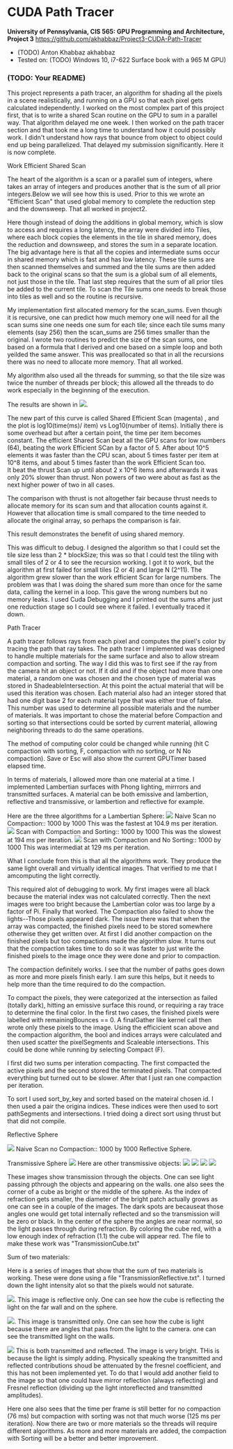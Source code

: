 CUDA Path Tracer
================

**University of Pennsylvania, CIS 565: GPU Programming and Architecture, Project 3**
https://github.com/akhabbaz/Project3-CUDA-Path-Tracer
* (TODO) Anton Khabbaz akhabbaz
* Tested on: (TODO) Windows 10, i7-622 Surface book with a 965 M GPU)

### (TODO: Your README)
This project represents a path tracer, an algorithm for shading all the pixels in a scene realistically, and running on a GPU so that each pixel gets calculated independently.  I worked on the most complex part of this project first, that is to write a shared Scan routine on the GPU to sum in a parallel way.  That algorithm delayed me one week.  I then worked on the path tracer section and that took me a long time to understand how it could possibly work.  I didn't understand how rays that bounce from object to object could end up being parallelized.
That delayed my submission significantly. Here it is now complete.

Work Efficient Shared Scan

The heart of the algorithm is a scan or a parallel sum of integers, where takes an array of integers and produces another that is the sum of all prior integers.Below we will see how this is used.  Prior to this we wrote an "Efficient Scan" that used global memory to complete the reduction step and the downsweep.  That all worked in project2.  

Here though instead of doing the additions in global memory, which is slow to access and requires a long latency, the array were divided into Tiles, where each block copies the elements in the tile in shared memory, does the reduction and downsweep, and stores the sum in a separate location. The big advantage here 
is that all the copies and intermediate sums occur in shared memory which is fast and has low latency.  These tile sums are then scanned themselves and summed and the tile sums are then added back to the original scans so that the sum is a global sum of all elements, not just those in the tile.  That last step requires that the sum of all prior tiles be added to the current tile.  To scan the Tile sums one needs to break those into tiles as well and so the routine is recursive. 

My implementation first allocated memory for the scan_sums.  Even though it is recursive, one can predict how much memory one will need for all the scan sums sine one needs one sum for each tile; since each tile sums many elements (say 256) then the scan_sums are 256 times smaller than the original.  I wrote two routines to predict the size of the scan sums, one based on a formula that I derived and one based on a simple loop and both yeilded the same answer.  This was preallocated so that in all the recursions there was no need to allocate more memory. That all worked. 

My algorithm also used all the threads for summing, so that the tile size was twice the number of threads per block; this allowed all the threads to do work especially in the beginning of the execution.

The results are shown in 
![](img/StreamCompactionShared.png).

The new part of this curve is called Shared Efficient Scan (magenta) , and the plot is log10(time(ms)/ item) vs Log10(number of items). 
Initially there is some overhead but after a certain point, the time per item becomes constant.  The efficient Shared Scan beat all the GPU scans
for low numbers (64), beating the work Efficient SCan by a factor of 5. After about 10^5 elements it was faster than the CPU scan, about 5 times faster
per item at 10^8 items, and about 5 times faster than the work Efficient Scan too.  
It beat the thrust Scan up until about 2 x 10^6 items and afterwards it was only 20% slower than thrust. Non powers of two were about as fast as the next higher power of two in all cases.

The comparison with thrust is not altogether fair because thrust needs to allocate memory for its scan sum and that allocation counts against it. However that allocation time is small compared to the time needed to allocate the original array, so perhaps the comparison is fair.

This result demonstrates the benefit of using shared memory.

This was difficult to debug.  I designed the algorithm so that I could set the tile size less than 2 * blockSize; this was so that I could test the tiling with small tiles of 2 or 4 to see the recursion working.  I got it to work, but the algorithm at first failed for small tiles (2  or 4) and large N (2^11).  The algorithm grew slower than the work efficient Scan for large numbers.  The problem was that I was doing the shared sum more than once for the same data, calling the kernel in a loop.  This gave the wrong numbers but no memory leaks.  I used Cuda Debugging and I printed out the sums after just one reduction stage so I could see where it failed.  I eventually traced it down.

Path Tracer


A path tracer follows rays from each pixel and computes the pixel's color by tracing the path that ray takes.
The path tracer I implemented was designed to handle multiple materials for the same surface and also to allow stream compaction and sorting. The way I did this was to first see if the ray from the camera hit an object or not.  If it did and if the object had more than one material, a random one 
was chosen and the chosen type of material was stored in ShadeableIntersection.  At this point the actual material that will be used this iteration was chosen.  Each material also had an integer stored that had one digit base 2 for each material type that was either true of false. This number was used to determine all possible materials and the number of materials.  It was important to chose the material before Compaction and sorting so that intersections could be sorted by current material, allowing neighboring threads to do the same operations.

The method of computing color could be changed while running (hit C compaction with sorting, F, compaction with no sorting, or N No compaction).  Save or Esc will also show the current GPUTimer based elapsed time.

In terms of materials, I allowed more than one material at a time. I implemented Lambertian surfaces with Phong lighting, mirrrors and transmitted surfaces.  A material can be both emissive and lambertion, reflective and transmissive, or lambertion and reflective for example.

Here are the three algorithms for a Lambertian Sphere:
![](img/cornell.2017-10-09_02-49-33z.1732samp.png) Naive Scan no Compaction:: 1000 by 1000 This was the fastest at 104.9 ms per iteration.
![](img/cornell.2017-10-09_02-49-33z.969samp.png) Scan with Compaction and Sorting:: 1000 by 1000 This was the slowest at 194 ms per iteration.
![](img/cornell.2017-10-09_02-49-33z.1626samp.png) Scan with Compaction and No Sorting:: 1000 by 1000 This was intermediat at 129 ms per iteration.


What I conclude from this is that all the algorithms work.  They produce the same light overall and virtually identical images.  That verified to me that I amcomputing the light correctly.  

This required alot of debugging to work. My first images were all black because the material index was not calculated correctly. Then the next images were too bright because the Lambertian color was too large by a factor of Pi.  Finally that worked.  The Compaction also failed to show the lights--Those pixels appeared dark.  The issue there was that when the array was compacted, the finished pixels need to be stored somewhere otherwise they get written over.  At first I did another compaction on the finished pixels but too compactions made the algorithm slow.  It turns out that the compaction takes time to do so it was faster to just write the finished pixels to the image once they were done and prior to compaction.   

The compaction definitely works.  I see that the number of paths goes down as more and more pixels finish early.  I am sure this helps, but it needs to help more than the time required to do the compaction.

To compact the pixels, they were categorized at the intersection as failed (totally dark), hitting an emissive surface this round, or requiring a ray trace to determine the final color.  In the first two cases, the finished pixels were labelled with remainingBounces == 0. A finalGather like kernel call then wrote only these pixels to the image.  Using the efficicient scan above and the compaction algorithm, the bool and indices arrays were calculated and then used scatter the pixelSegments and Scaleable intersections.  This could be done while running by selecting Compact (F).  

I first did two sums per interation compacting.  The first compacted the active pixels and the second stored the terminated pixels.  That compacted everything but turned out to be slower. After that I just ran one compaction per iteration.

To sort I used sort_by_key and sorted based on the mateiral chosen id.  I then used a pair the origina indices.  These indices were then used to sort pathSegments and intersections.  I tried doing a direct sort using thrust but that did not compile.


Reflective Sphere

![](img/cornell.2017-10-08_21-34-03z.5000samp.png) Naive Scan no Compaction:: 1000 by 1000 Reflective Sphere.

Transmissive Sphere
![](img/cornell.2017-10-09_03-56-16z.347samp.png) 
Here are other transmissive objects:
![](img/cornell.2017-10-09_12_23-52z.1122samp.png)
![](img/cornell.2017-10-09_12_29-10z.867samp.png)
![](img/cornell.2017-10-09_12_27-53z.2304samp.png)
![](img/cornell.2017-10-09_12_22-59z.1518samp.png)

These images show transmission through the objects.  One can see light passing pthrough the objects and appearing on the walls.  one also sees the corner of a cube as bright or the middle of the sphere. As the index of refraction gets smaller, the diameter of the bright patch actually grows as one can see in a couple of the images.  The dark spots are becauseat those angles one would get total internally reflected and so the transmission will be zero or black.  In the center of the sphere the angles are near normal, so the light passes through during refraction.  By coloring the cube red, with a low enough index of refraction (1.1) the cube will appear red.  The file to make these work was "TransmissionCube.txt"


Sum of two materials:

Here is a series of images that show that the sum of two materials is working.  These were done using a file "TransmissionReflective.txt".  I turned down the 
light intensity alot so that the pixels would not saturate.

![](img/cornell.2017-10-09_13_08-10z.587samp.png).  This image is reflective only. One can see how the cube is reflecting the light on the far wall and on the sphere.

![](img/cornell.2017-10-09_13_09-07z.2050samp.png).  This image is transmitted only.  One can see how the cube is light because there are angles that pass from the light to the camera.  one can see the transmitted light on the walls.

![](img/cornell.2017-10-09_13-07-03z.729samp.png) This is both transmitted and reflected. The image is very bright.  THis is because the light is simply adding.  Physically speaking the transmitted and reflected contributions shoud be attenuated by the fresnel coefficient, and this has not been implemented yet. To do that I would add another field to the image so that one could have mirror reflection (always reflecting) and Fresnel reflection (dividing up the light intoreflected and transmitted amplitudes).

Here one also sees that the time per frame is still better for no compaction (76 ms) but compaction with sorting was not that much worse (125 ms per iteration).  Now there are two or more materials so the threads will require different algorithms.  As more and more materials are added, the compaction with Sorting will be a better and better improvement.





